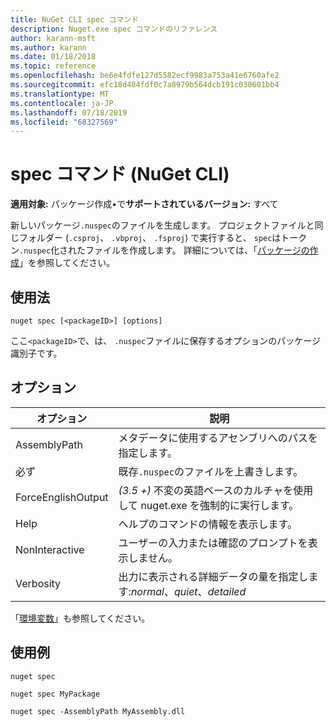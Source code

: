 ```yaml
---
title: NuGet CLI spec コマンド
description: Nuget.exe spec コマンドのリファレンス
author: karann-msft
ms.author: karann
ms.date: 01/18/2018
ms.topic: reference
ms.openlocfilehash: be6e4fdfe127d5582ecf9983a753a41e6760afe2
ms.sourcegitcommit: efc18d484fdf0c7a8979b564dcb191c030601bb4
ms.translationtype: MT
ms.contentlocale: ja-JP
ms.lasthandoff: 07/18/2019
ms.locfileid: "68327569"
---
```

# <a name="spec-command-nuget-cli"></a>spec コマンド (NuGet CLI)

**適用対象:** パッケージ作成&bullet;で**サポートされているバージョン:** すべて

新しいパッケージ`.nuspec`のファイルを生成します。 プロジェクトファイルと同じフォルダー (`.csproj`、 `.vbproj`、 `.fsproj`) で実行すると、 `spec`はトークン`.nuspec`化されたファイルを作成します。 詳細については、「[パッケージの作成](../../create-packages/creating-a-package.md)」を参照してください。

## <a name="usage"></a>使用法

```cli
nuget spec [<packageID>] [options]
```

ここ`<packageID>`で、は、 `.nuspec`ファイルに保存するオプションのパッケージ識別子です。

## <a name="options"></a>オプション

| オプション | 説明 |
| --- | --- |
| AssemblyPath | メタデータに使用するアセンブリへのパスを指定します。 |
| 必ず | 既存`.nuspec`のファイルを上書きします。 |
| ForceEnglishOutput | *(3.5 +)* 不変の英語ベースのカルチャを使用して nuget.exe を強制的に実行します。 |
| Help | ヘルプのコマンドの情報を表示します。 |
| NonInteractive | ユーザーの入力または確認のプロンプトを表示しません。 |
| Verbosity | 出力に表示される詳細データの量を指定します:*normal*、*quiet*、*detailed* |

「[環境変数](cli-ref-environment-variables.md)」も参照してください。

## <a name="examples"></a>使用例

```cli
nuget spec

nuget spec MyPackage

nuget spec -AssemblyPath MyAssembly.dll
```
